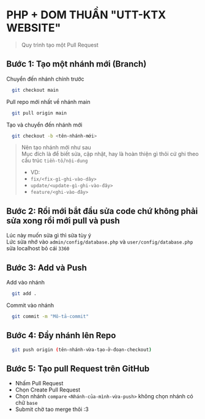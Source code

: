 <h1>PHP + DOM THUẦN "UTT-KTX WEBSITE"</h1>

> Quy trình tạo một Pull Request

## Bước 1: Tạo một nhánh mới (Branch)
Chuyển đến nhánh chính trước
```bash
  git checkout main
```

Pull repo mới nhất về nhánh main
```bash
  git pull origin main
```

Tạo và chuyển đến nhánh mới
```bash
  git checkout -b <tên-nhánh-mới>
```
> Nên tạo nhánh mới như sau
> <br> Mục đích là để biết sửa, cập nhật, hay là hoàn thiện gì thôi cứ ghi theo cấu trúc `tiền-tố/nội-dung`
> - VD:
> - `fix/<fix-gì-ghi-vào-dây>`
> - `update/<update-gì-ghi-vào-đây>`
> - `feature/<ghi-vào-đây>`

## Bước 2: Rồi mới bắt đầu sửa code chứ không phải sửa xong rồi mới pull và push
Lúc này muốn sửa gì thì sửa tùy ý <br>
Lức sửa nhớ vào `admin/config/database.php` và `user/config/database.php` sửa localhost bỏ cái `3360`

## Bước 3: Add và Push

Add vào nhánh
```bash
  git add .
```

Commit vào nhánh
```bash
  git commit -m "Mô-tả-commit"
```

## Bước 4: Đẩy nhánh lên Repo
```bash
  git push origin (tên-nhánh-vừa-tạo-ở-đoạn-checkout)
```

## Bước 5: Tạo pull Request trên GitHub
- Nhấm Pull Request
- Chọn Create Pull Request
- Chọn nhánh `compare` `<Nhánh-của-mình-vừa-push>` không chọn nhánh có chữ `base`
- Submit chờ tao merge thôi :3
